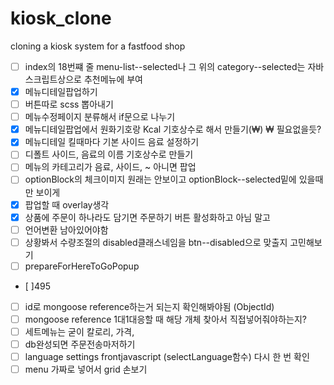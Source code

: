 # kiosk_clone
 cloning a kiosk system for a fastfood shop

- [ ] index의 18번쨰 줄 menu-list--selected나 그 위의 category--selected는 자바스크립트상으로 추천메뉴에 부여
- [x] 메뉴디테일팝업하기
- [ ] 버튼따로 scss 뽑아내기
- [ ] 메뉴수정페이지 분류해서 if문으로 나누기
- [X] 메뉴디테일팝업에서 원화기호랑 Kcal 기호상수로 해서 만들기(&#8361;) ₩ 필요없을듯?
- [X] 메뉴디테일 킬때마다 기본 사이드 음료 설정하기
- [ ] 디폴트 사이드, 음료의 이름 기호상수로 만들기
- [ ] 메뉴의 카테고리가 음료, 사이드, ~ 아니면 팝업
- [ ] optionBlock의 체크이미지 원래는 안보이고 optionBlock--selected밑에 있을때만 보이게
- [X] 팝업할 때 overlay생각
- [X] 상품에 주문이 하나라도 담기면 주문하기 버튼 활성화하고 아님 말고
- [ ] 언어변환 남아있어야함
- [ ] 상황봐서 수량조절의 disabled클래스네임을 btn--disabled으로 맞출지 고민해보기
- [ ] prepareForHereToGoPopup
- [ ]495
- [ ] id로 mongoose reference하는거 되는지 확인해봐야됨 (ObjectId)
- [ ] mongoose reference 1대1대응할 때 해당 개체 찾아서 직접넣어줘야하는지?
- [ ] 세트메뉴는 굳이 칼로리, 가격, 
- [ ] db완성되면 주문전송마저하기
- [ ] language settings frontjavascript (selectLanguage함수) 다시 한 번 확인
- [ ] menu 가짜로 넣어서 grid 손보기
